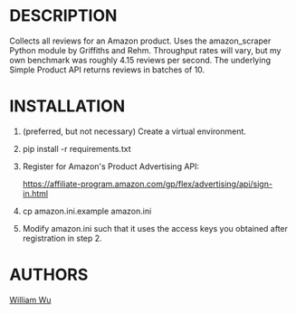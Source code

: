 DESCRIPTION
===============
Collects all reviews for an Amazon product. Uses the amazon_scraper Python module by Griffiths and Rehm.
Throughput rates will vary, but my own benchmark was roughly 4.15 reviews per second. The underlying Simple Product API returns reviews in batches of 10.


INSTALLATION
===============
1. (preferred, but not necessary) Create a virtual environment.
2. pip install -r requirements.txt
3. Register for Amazon's Product Advertising API:

    https://affiliate-program.amazon.com/gp/flex/advertising/api/sign-in.html

4. cp amazon.ini.example amazon.ini
5. Modify amazon.ini such that it uses the access keys you obtained after registration in step 2. 


AUTHORS
===============
[William Wu](http://qed.ai)
